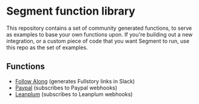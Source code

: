 
# Segment function library

This repository contains a set of community generated functions, to serve
as examples to base your own functions upon. If you're building out a new
integration, or a custom piece of code that you want Segment to run, use
this repo as the set of examples.

## Functions

- [Follow Along](./destinations/follow-along) (generates Fullstory links in Slack)
- [Paypal](./sources/paypal) (subscribes to Paypal webhooks)
- [Leanplum](./sources/leanplum) (subscribes to Leanplum webhooks)

